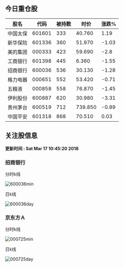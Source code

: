 
## 今日重仓股 

|股名|代码|被持数|时价|涨跌%|
|---|---|---|---|---|
|中国太保|601601|333|40.760|1.19|
|新华保险|601336|360|51.970|-1.03|
|美的集团|000333|423|59.690|-2.8|
|工商银行|601398|445|6.360|-1.55|
|招商银行|600036|536|30.130|-1.28|
|格力电器|000651|552|53.420|-0.71|
|五粮液|000858|558|76.870|-1.45|
|伊利股份|600887|620|30.980|-3.31|
|贵州茅台|600519|712|739.850|-0.89|
|中国平安|601318|868|70.510|0.03|

## 关注股信息
**更新时间 : Sat Mar 17 10:45:20 2018**
### 招商银行 
分时k线

![600036min](http://image.sinajs.cn/newchart/min/n/sh600036.gif)

日k线

![600036day](http://image.sinajs.cn/newchart/daily/n/sh600036.gif)

### 京东方Ａ 
分时k线

![000725min](http://image.sinajs.cn/newchart/min/n/sz000725.gif)

日k线

![000725day](http://image.sinajs.cn/newchart/daily/n/sz000725.gif)
